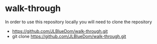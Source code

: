 # walk-through
In order to use this repository locally you will need to clone the repository

- https://github.com/JLBlueDom/walk-through.git
- git clone https://github.com/JLBlueDom/walk-through.git
